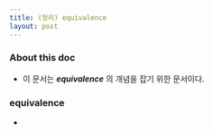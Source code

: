 ```yaml
---
title: (정리) equivalence 
layout: post 
---
```


### About this doc 

- 이 문서는 ***equivalence*** 의 개념을 잡기 위한 문서이다. 


### equivalence 

- 
